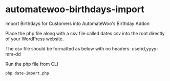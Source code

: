 # automatewoo-birthdays-import
Import Birthdays for Customers into AutomateWoo's Birthday Addon

Place the php file along with a csv file called dates.csv into the root directly of your WordPress website. 

The csv file should be formatted as below with no headers:
userid,yyyy-mm-dd

Run the php file from CLI

```
php date-import.php
```

